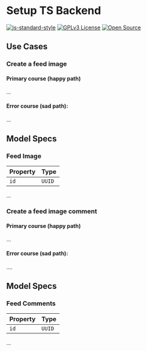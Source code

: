 # Setup TS Backend
[![js-standard-style](https://img.shields.io/badge/code%20style-standard-brightgreen.svg)](http://standardjs.com)
[![GPLv3 License](https://img.shields.io/badge/License-GPL%20v3-yellow.svg)](https://opensource.org/licenses/)
[![Open Source](https://badges.frapsoft.com/os/v1/open-source.svg?v=103)](https://opensource.org/)
## Use Cases

### Create a feed image

#### Primary course (happy path)

 ...

#### Error course (sad path):

 ...


## Model Specs

### Feed Image

| Property      | Type                |
|---------------|---------------------|
| `id`          | `UUID`              |
...


### Create a feed image comment

#### Primary course (happy path)

...

#### Error course (sad path):

....

## Model Specs

### Feed Comments

| Property      | Type                    |
|---------------|-------------------------|
| `id`          | `UUID`                  |
...
